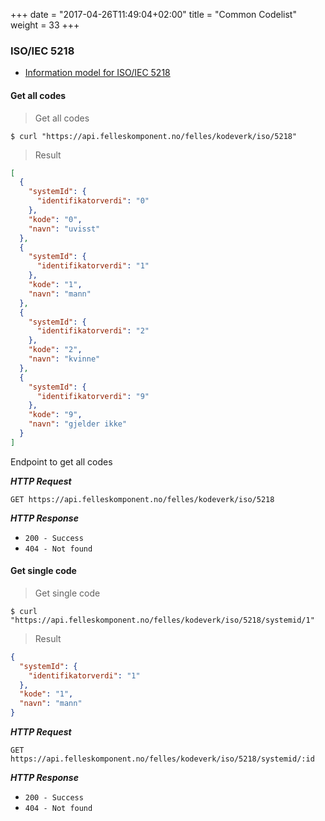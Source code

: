 +++
date = "2017-04-26T11:49:04+02:00"
title = "Common Codelist"
weight = 33
+++

### ISO/IEC 5218

<ul class="fa-ul">
  <li><i class="fa-li fa fa-book"></i><a href="https://dokumentasjon.felleskomponent.no/docs/iso_kjonn">Information model for ISO/IEC 5218</a></li>
</ul>

#### Get all codes

> Get all codes 
 
```shell
$ curl "https://api.felleskomponent.no/felles/kodeverk/iso/5218"
```

> Result

```json
[
  {
    "systemId": {
      "identifikatorverdi": "0"
    },
    "kode": "0",
    "navn": "uvisst"
  },
  {
    "systemId": {
      "identifikatorverdi": "1"
    },
    "kode": "1",
    "navn": "mann"
  },
  {
    "systemId": {
      "identifikatorverdi": "2"
    },
    "kode": "2",
    "navn": "kvinne"
  },
  {
    "systemId": {
      "identifikatorverdi": "9"
    },
    "kode": "9",
    "navn": "gjelder ikke"
  }
]
```

Endpoint to get all codes

***HTTP Request***

`GET https://api.felleskomponent.no/felles/kodeverk/iso/5218`

***HTTP Response***

* `200 - Success`
* `404 - Not found`

#### Get single code

> Get single code

```shell
$ curl "https://api.felleskomponent.no/felles/kodeverk/iso/5218/systemid/1"
```

> Result

```json
{
  "systemId": {
    "identifikatorverdi": "1"
  },
  "kode": "1",
  "navn": "mann"
}
```

***HTTP Request***

`GET https://api.felleskomponent.no/felles/kodeverk/iso/5218/systemid/:id`

***HTTP Response***

* `200 - Success`
* `404 - Not found`
